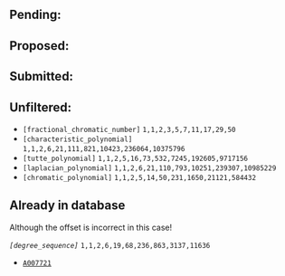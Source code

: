 ## Pending:

## Proposed:

## Submitted:

## Unfiltered:

+ `[fractional_chromatic_number]` `1,1,2,3,5,7,11,17,29,50`
+ `[characteristic_polynomial]` `1,1,2,6,21,111,821,10423,236064,10375796`
+ `[tutte_polynomial]` `1,1,2,5,16,73,532,7245,192605,9717156`
+ `[laplacian_polynomial]` `1,1,2,6,21,110,793,10251,239307,10985229`
+ `[chromatic_polynomial]` `1,1,2,5,14,50,231,1650,21121,584432`

## Already in database

Although the offset is incorrect in this case!

*`[degree_sequence]`* `1,1,2,6,19,68,236,863,3137,11636`
+ [`A007721`](https://oeis.org/A007721)

